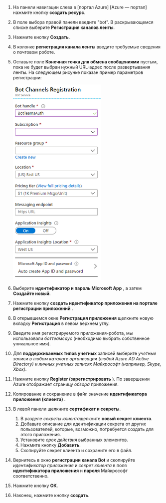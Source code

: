 1. На панели навигации слева в [портал Azure] [Azure — портал] нажмите кнопку **создать ресурс**.
1. В поле выбора правой панели введите "bot". В раскрывающемся списке выберите **Регистрация каналов ленты**.
1. Нажмите кнопку **Создать**.
1. В колонке **регистрация канала ленты** введите требуемые сведения о почтовом роботе.
1. Оставьте поле **Конечная точка для обмена сообщениями** пустым, пока не будет выбран нужный URL-адрес после развертывания ленты. На следующем рисунке показан пример параметров регистрации:

    ![регистрация каналов приложений для ленты](../../assets/images/authentication/auth-bot-channels-registration.png)

1. Выберите **идентификатор и пароль Microsoft App** , а затем **Создайте новый**.
1. Нажмите кнопку **создать идентификатор приложения на портале регистрации приложений** .
1. В открывшемся окне **Регистрация приложения** щелкните новую вкладку **Регистрация** в левом верхнем углу.
1. Введите имя регистрируемого приложения-робота, мы использовали *боттеамсаус* (необходимо выбрать собственное уникальное имя).
1. Для **поддерживаемых типов учетных** записей выберите *учетные записи в любом каталоге организации (любой Azure AD Active Directory) и личных учетных записях Майкрософт (например, Skype, Xbox)*.
1. Нажмите кнопку **Register (зарегистрировать** ). По завершении Azure отображает страницу *обзора* приложения.
1. Копирование и сохранение в файл значение **идентификатора приложения (клиента)** .
1. В левой панели щелкните **сертификат и секреты**.
    1. В разделе *секреты клиента*щелкните **новый секрет клиента**.
    1. Добавьте описание для идентификации секрета от других пользователей, которые, возможно, потребуется создать для этого приложения.
    1. Установите *срок действия* выбранных элементов.
    1. Нажмите кнопку **Добавить**.
    1. Скопируйте секрет клиента и сохраните его в файл.
1. Вернитесь в окно **регистрации канала Bot** и скопируйте *идентификатор приложения* и *секрет клиента* в поля **идентификатора приложения** и **пароля** Майкрософт соответственно.
1. Нажмите кнопку **ОК**.
1. Наконец, нажмите кнопку **создать**.
